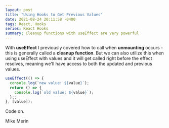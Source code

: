 ```yaml
---
layout: post
title: "Using Hooks to Get Previous Values"
date: 2021-08-24 20:11:58 -0400
tags: React, Hooks
series: React Hooks
summary: Cleanup functions with useEffect are very powerful
---
```

With **useEffect** I previously covered how to call when **unmounting** occurs - this is generally called a **cleanup function**. But we can also utilize this when using useEffect with values and it will get called right before the effect resolves, meaning we'll have access to both the updated and previous values.

```ts
useEffect(() => {
  console.log(`new value: ${value}`);
  return () => {
    console.log(`old value: ${value}`);
  };;
}, [value]);
```

Code on.

Mike Merin
